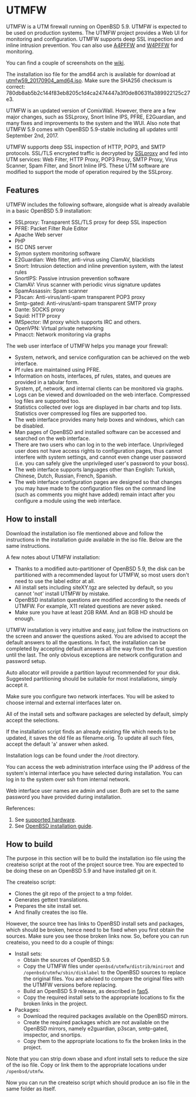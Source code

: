 # UTMFW

UTMFW is a UTM firewall running on OpenBSD 5.9. UTMFW is expected to be used on production systems. The UTMFW project provides a Web UI for monitoring and configuration. UTMFW supports deep SSL inspection and inline intrusion prevention. You can also use [A4PFFW](https://github.com/sonertari/A4PFFW) and [W4PFFW](https://github.com/sonertari/W4PFFW) for monitoring.

You can find a couple of screenshots on the [wiki](https://github.com/sonertari/UTMFW/wiki).

The installation iso file for the amd64 arch is available for download at [utmfw59\_20170904\_amd64.iso](https://drive.google.com/file/d/0B3F7Ueq0mFlYenpkdDh5U2tRamc/view?usp=sharing). Make sure the SHA256 checksum is correct: 780db8ab5b2c144f83eb8205c1d4ca2474447a3f0de80631fa389922125c27e3.

UTMFW is an updated version of ComixWall. However, there are a few major changes, such as SSLproxy, Snort Inline IPS, PFRE, E2Guardian, and many fixes and improvements to the system and the WUI. Also note that UTMFW 5.9 comes with OpenBSD 5.9-stable including all updates until September 2nd, 2017.

UTMFW supports deep SSL inspection of HTTP, POP3, and SMTP protocols. SSL/TLS encrypted traffic is decrypted by [SSLproxy](https://github.com/sonertari/SSLproxy) and fed into UTM services: Web Filter, HTTP Proxy, POP3 Proxy, SMTP Proxy, Virus Scanner, Spam Filter, and Snort Inline IPS. These UTM software are modified to support the mode of operation required by the SSLproxy.

## Features

UTMFW includes the following software, alongside what is already available in a basic OpenBSD 5.9 installation:

- SSLproxy: Transparent SSL/TLS proxy for deep SSL inspection
- PFRE: Packet Filter Rule Editor
- Apache Web server
- PHP
- ISC DNS server
- Symon system monitoring software
- E2Guardian: Web filter, anti-virus using ClamAV, blacklists
- Snort: Intrusion detection and inline prevention system, with the latest rules
- SnortIPS: Passive intrusion prevention software
- ClamAV: Virus scanner with periodic virus signature updates
- SpamAssassin: Spam scanner
- P3scan: Anti-virus/anti-spam transparent POP3 proxy
- Smtp-gated: Anti-virus/anti-spam transparent SMTP proxy
- Dante: SOCKS proxy
- Squid: HTTP proxy
- IMSpector: IM proxy which supports IRC and others.
- OpenVPN: Virtual private networking
- Pmacct: Network monitoring via graphs

The web user interface of UTMFW helps you manage your firewall:

- System, network, and service configuration can be achieved on the web interface.
- Pf rules are maintained using PFRE.
- Information on hosts, interfaces, pf rules, states, and queues are provided in a tabular form.
- System, pf, network, and internal clients can be monitored via graphs.
- Logs can be viewed and downloaded on the web interface. Compressed log files are supported too.
- Statistics collected over logs are displayed in bar charts and top lists. Statistics over compressed log files are supported too.
- The web interface provides many help boxes and windows, which can be disabled.
- Man pages of OpenBSD and installed software can be accessed and searched on the web interface.
- There are two users who can log in to the web interface. Unprivileged user does not have access rights to configuration pages, thus cannot interfere with system settings, and cannot even change user password (i.e. you can safely give the unprivileged user's password to your boss).
- The web interface supports languages other than English: Turkish, Chinese, Dutch, Russian, French, Spanish.
- The web interface configuration pages are designed so that changes you may have made to the configuration files on the command line (such as comments you might have added) remain intact after you configure a module using the web interface.

## How to install

Download the installation iso file mentioned above and follow the instructions in the installation guide available in the iso file. Below are the same instructions.

A few notes about UTMFW installation:

- Thanks to a modified auto-partitioner of OpenBSD 5.9, the disk can be partitioned with a recommended layout for UTMFW, so most users don't need to use the label editor at all.
- All install sets including siteXY.tgz are selected by default, so you cannot 'not' install UTMFW by mistake.
- OpenBSD installation questions are modified according to the needs of UTMFW. For example, X11 related questions are never asked.
- Make sure you have at least 2GB RAM. And an 8GB HD should be enough.

UTMFW installation is very intuitive and easy, just follow the instructions on the screen and answer the questions asked. You are advised to accept the default answers to all the questions. In fact, the installation can be completed by accepting default answers all the way from the first question until the last. The only obvious exceptions are network configuration and password setup.

Auto allocator will provide a partition layout recommended for your disk. Suggested partitioning should be suitable for most installations, simply accept it.

Make sure you configure two network interfaces. You will be asked to choose internal and external interfaces later on.

All of the install sets and software packages are selected by default, simply accept the selections.

If the installation script finds an already existing file which needs to be updated, it saves the old file as filename.orig. To update all such files, accept the default 'a' answer when asked.

Installation logs can be found under the /root directory.

You can access the web administration interface using the IP address of the system's internal interface you have selected during installation. You can log in to the system over ssh from internal network.

Web interface user names are admin and user. Both are set to the same password you have provided during installation.

References:

1. See [supported hardware](http://openbsd.org/amd64.html).
2. See [OpenBSD installation guide](http://openbsd.org/faq/faq4.html).

## How to build

The purpose in this section will be to build the installation iso file using the createiso script at the root of the project source tree. You are expected to be doing these on an OpenBSD 5.9 and have installed git on it.

The createiso script:

- Clones the git repo of the project to a tmp folder.
- Generates gettext translations.
- Prepares the site install set.
- And finally creates the iso file.

However, the source tree has links to OpenBSD install sets and packages, which should be broken, hence need to be fixed when you first obtain the sources. Make sure you see those broken links now. So, before you can run createiso, you need to do a couple of things:

- Install sets:
	+ Obtain the sources of OpenBSD 5.9.
	+ Copy the UTMFW files under `openbsd/utmfw/distrib/miniroot` and `/openbsd/utmfw/sbin/disklabel` to the OpenBSD sources to replace the original files. You are advised to compare the original files with the UTMFW versions before replacing.
	+ Build an OpenBSD 5.9 release, as described in [faq5](http://www.openbsd.org/faq/faq5.html).
	+ Copy the required install sets to the appropriate locations to fix the broken links in the project.
- Packages:
	+ Download the required packages available on the OpenBSD mirrors.
	+ Create the required packages which are not available on the OpenBSD mirrors, namely e2guardian, p3scan, smtp-gated, imspector, and snortips.
	+ Copy them to the appropriate locations to fix the broken links in the project.

Note that you can strip down xbase and xfont install sets to reduce the size of the iso file. Copy or link them to the appropriate locations under `/openbsd/utmfw`.

Now you can run the createiso script which should produce an iso file in the same folder as itself.
